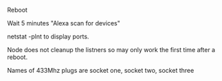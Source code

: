Reboot

Wait 5 minutes  "Alexa scan for devices"

netstat -plnt to display ports. 

Node does not cleanup the listners so may only work the first time after 
a reboot. 

Names of 433Mhz plugs are socket one, socket two, socket three 


